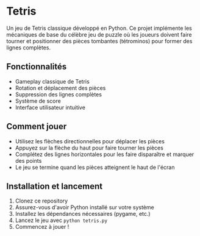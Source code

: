 # Tetris

Un jeu de Tetris classique développé en Python. Ce projet implémente les mécaniques de base du célèbre jeu de puzzle où les joueurs doivent faire tourner et positionner des pièces tombantes (tétrominos) pour former des lignes complètes.

## Fonctionnalités

- Gameplay classique de Tetris
- Rotation et déplacement des pièces
- Suppression des lignes complètes
- Système de score
- Interface utilisateur intuitive

## Comment jouer

- Utilisez les flèches directionnelles pour déplacer les pièces
- Appuyez sur la flèche du haut pour faire tourner les pièces
- Complétez des lignes horizontales pour les faire disparaître et marquer des points
- Le jeu se termine quand les pièces atteignent le haut de l'écran

## Installation et lancement

1. Clonez ce repository
2. Assurez-vous d'avoir Python installé sur votre système
3. Installez les dépendances nécessaires (pygame, etc.)
4. Lancez le jeu avec `python tetris.py`
5. Commencez à jouer !
